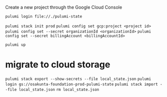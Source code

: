 Create a new project through the Google Cloud Console

`pulumi login file://./pulumi-state`

`pulumi stack init prod`
`pulumi config set gcp:project <project id>`
`pulumi config set --secret organizationId <organizationId>`
`pulumi config set --secret billingAccount <billingAccountId>`

`pulumi up`

# migrate to cloud storage

`pulumi stack export --show-secrets --file local_state.json`
`pulumi login gs://osakunta-foundation-prod-pulumi-state`
`pulumi stack import --file local_state.json`
`rm local_state.json`
